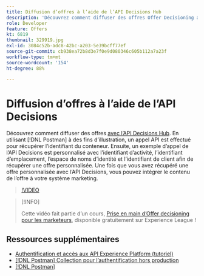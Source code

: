 ```yaml
---
title: Diffusion d’offres à l’aide de l’API Decisions Hub
description: 'Découvrez comment diffuser des offres Offer Decisioning avec l’API Decisions. '
role: Developer
feature: Offers
kt: 6819
thumbnail: 329919.jpg
exl-id: 3084c52b-adc8-42bc-a203-5e39bcff77ef
source-git-commit: cb938ea72b8d3e7f0e9d080346c605b112a7a23f
workflow-type: tm+mt
source-wordcount: '154'
ht-degree: 88%

---
```



# Diffusion d’offres à l’aide de l’API Decisions

Découvrez comment diffuser des offres [avec l’API Decisions Hub](https://experienceleague.adobe.com/docs/journey-optimizer/using/offer-decisioniong/api-reference/offer-delivery/deliver-offers.html?lang=fr). En utilisant [!DNL Postman] à des fins d’illustration, un appel API est effectué pour récupérer l’identifiant du conteneur. Ensuite, un exemple d’appel de l’API Decisions est personnalisé avec l’identifiant d’activité, l’identifiant d’emplacement, l’espace de noms d’identité et l’identifiant de client afin de récupérer une offre personnalisée. Une fois que vous avez récupéré une offre personnalisée avec l’API Decisions, vous pouvez intégrer le contenu de l’offre à votre système marketing.

>[!VIDEO](https://video.tv.adobe.com/v/329919?quality=12&learn=on)

>[!INFO]
>
> Cette vidéo fait partie d’un cours, [Prise en main d’Offer decisioning pour les marketeurs](https://experienceleague.adobe.com/?recommended=ExperiencePlatform-U-1-2020.1.offerdecisioning), disponible gratuitement sur Experience League !

## Ressources supplémentaires

* [Authentification et accès aux API Experience Platform (tutoriel)](https://experienceleague.adobe.com/docs/platform-learn/tutorials/platform-api-authentication.html?lang=fr)
* [[!DNL Postman] Collection pour l’authentification hors production](https://github.com/adobe/experience-platform-postman-samples/tree/master/apis/ims)
* [[!DNL Postman]](https://www.postman.com/)
